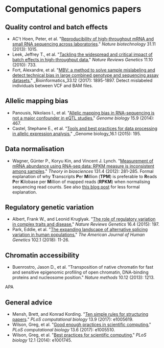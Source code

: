 # Computational genomics papers

## Quality control and batch effects

 - AC't Hoen, Peter, et al. "[Reproducibility of high-throughput mRNA and small RNA sequencing across laboratories](http://dx.doi.org/10.1038/nbt.2702)." _Nature biotechnology_ 31.11 (2013): 1015.
 - Leek, Jeffrey T., et al. "[Tackling the widespread and critical impact of batch effects in high-throughput data.](http://dx.doi.org/10.1038/nrg2825)" _Nature Reviews Genetics_ 11.10 (2010): 733.
 - Fort, Alexandre, et al. "[MBV: a method to solve sample mislabeling and detect technical bias in large combined genotype and sequencing assay datasets.](https://doi.org/10.1093/bioinformatics/btx074)" _Bioinformatics_33.12 (2017): 1895-1897.
Detect mislabeled individuals between VCF and BAM files.

## Allelic mapping bias

 - Panousis, Nikolaos I., et al. "[Allelic mapping bias in RNA-sequencing is not a major confounder in eQTL studies.](https://doi.org/10.1186/s13059-014-0467-2)" _Genome biology_ 15.9 (2014): 467.
 - Castel, Stephane E., et al. "[Tools and best practices for data processing in allelic expression analysis.](http://dx.doi.org/10.1186/s13059-015-0762-6)" _Genome biology_16.1 (2015): 195.

## Data normalisation

 - Wagner, Günter P., Koryu Kin, and Vincent J. Lynch. "[Measurement of mRNA abundance using RNA-seq data: RPKM measure is inconsistent among samples](https://doi.org/10.1007/s12064-012-0162-3)." _Theory in biosciences_ 131.4 (2012): 281-285. 
 Formal explanation of why **T**ranscripts **P**er **M**illion (**TPM**) is preferable to **R**eads **P**er **K**ilobase per **M**illion of mapped reads (**RPKM**) when normalising sequencing read counts. See also [this blog post](https://www.rna-seqblog.com/rpkm-fpkm-and-tpm-clearly-explained/) for less formal explanation.

## Regulatory genetic variation

 - Albert, Frank W., and Leonid Kruglyak. "[The role of regulatory variation in complex traits and disease.](http://dx.doi.org/10.1038/nrg3891)" _Nature Reviews Genetics_ 16.4 (2015): 197. 
 - Park, Eddie, et al. "[The expanding landscape of alternative splicing variation in human populations.](http://dx.doi.org/10.1016/j.ajhg.2017.11.002)" _The American Journal of Human Genetics_ 102.1 (2018): 11-26.

## Chromatin accessibility

 - Buenrostro, Jason D., et al. "Transposition of native chromatin for fast and sensitive epigenomic profiling of open chromatin, DNA-binding proteins and nucleosome position."  _Nature methods_  10.12 (2013): 1213.

APA

## General advice

 - Mensh, Brett, and Konrad Kording. "[Ten simple rules for structuring papers](https://doi.org/10.1371/journal.pcbi.1005830)." _PLoS computational biology_ 13.9 (2017): e1005619.
 - Wilson, Greg, et al. "[Good enough practices in scientific computing.](http://dx.doi.org/10.1371/journal.pcbi.1005510)" _PLoS computational biology_ 13.6 (2017): e1005510.
 - Wilson, Greg, et al. "[Best practices for scientific computing.](http://dx.doi.org/10.1371/journal.pbio.1001745)" _PLoS biology_ 12.1 (2014): e1001745.

<!--stackedit_data:
eyJoaXN0b3J5IjpbNjUzMzMzNDM1LDEyMTU1NzE2NzUsLTEzNT
YyNzQ3NTgsLTE5MjA0MjMzMjUsLTU0Mjk0NTk0NCwxMjMyNzgw
MzY5LC0xOTMyMjQxMjE0LDgzOTc4NDc4MCwtMjA1ODU4MTYyNy
wxNzE3MTA1OTY3LDU0NDU3ODAxNCwxMDc3MDUwODE3LC0xNDEw
MTYwNTQ5LC0xNTAyMTIzNTI2XX0=
-->